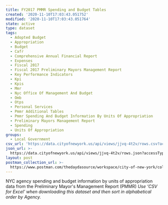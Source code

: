 ```yaml
---
title: FY2017 PMMR Spending and Budget Tables
created: '2020-11-10T17:03:43.051752'
modified: '2020-11-10T17:03:43.051764'
state: active
type: dataset
tags:
  - Adopted Budget
  - Appropriation
  - Budget
  - Cafr
  - Comprehensive Annual Financial Report
  - Expenses
  - Fiscal 2017
  - Fiscal 2017 Preliminary Mayors Management Report
  - Key Performance Indicators
  - Kpi
  - Kpis
  - Mmr
  - Nyc Office Of Management And Budget
  - Omb
  - Otps
  - Personal Services
  - Pmmr Additional Tables
  - Pmmr Spending And Budget Information By Units Of Appropriation
  - Preliminary Mayors Management Report
  - Spending
  - Units Of Appropriation
groups:
  - Local Government
csv_url: 'https://data.cityofnewyork.us/api/views/jjvq-4t2v/rows.csv?accessType=DOWNLOAD'
json_url: >-
  https://data.cityofnewyork.us/api/views/jjvq-4t2v/rows.json?accessType=DOWNLOAD
layout: post
postman_collection_url: >-
  https://www.postman.com/thedaydasource/workspace/city-of-new-york/collection/15909983-cc1e6f48-72a5-454a-aab6-0094130244aa
---
```

NYC agency spending and budget information by units of appropriation data from the Preliminary Mayor's Management Report (PMMR)
<i>Use ‘CSV for Excel’ when downloading this dataset and then sort in alphabetical order by Agency.<i>
